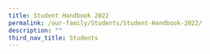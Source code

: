 ```yaml
---
title: Student Handbook 2022
permalink: /our-family/Students/Student-Handbook-2022/
description: ""
third_nav_title: Students
---
```

